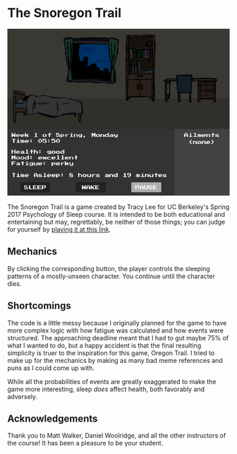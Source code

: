 # The Snoregon Trail

![game screenshot](https://github.com/lunartofu/snoregon-trail/blob/master/preview.PNG)

The Snoregon Trail is a game created by Tracy Lee for UC Berkeley's Spring 2017 Psychology of Sleep course. It is intended to be both educational and entertaining but may, regrettably, be neither of those things; you can judge for yourself by [playing it at this link](http://www.tofuturtle.com/projects/psych133).

## Mechanics
By clicking the corresponding button, the player controls the sleeping patterns of a mostly-unseen character. You continue until the character dies.

## Shortcomings
The code is a little messy because I originally planned for the game to have more complex logic with how fatigue was calculated and how events were structured. The approaching deadline meant that I had to gut maybe 75% of what I wanted to do, but a happy accident is that the final resulting simplicity is truer to the inspiration for this game, Oregon Trail. I tried to make up for the mechanics by making as many bad meme references and puns as I could come up with.

While all the probabilities of events are greatly exaggerated to make the game more interesting, sleep *does* affect health, both favorably and adversely.

## Acknowledgements
Thank you to Matt Walker, Daniel Woolridge, and all the other instructors of the course! It has been a pleasure to be your student.